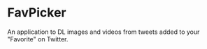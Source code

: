 # FavPicker
An application to DL images and videos from tweets added to your "Favorite" on Twitter. 
